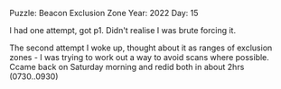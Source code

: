 Puzzle: Beacon Exclusion Zone
Year: 2022
Day: 15

I had one attempt, got p1.  Didn't realise I was brute forcing it.  

The second attempt I woke up, thought about it as ranges of exclusion zones - I was trying to
work out a way to avoid scans where possible.  Ccame back on Saturday morning and redid both in about 2hrs (0730..0930)